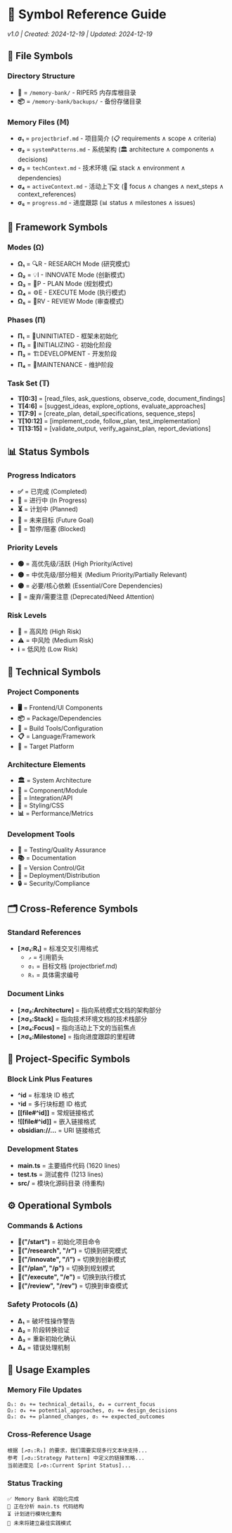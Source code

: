 # 🔣 Symbol Reference Guide
*v1.0 | Created: 2024-12-19 | Updated: 2024-12-19*

## 📁 File Symbols

### Directory Structure
- **📂** = `/memory-bank/` - RIPER5 内存库根目录
- **📦** = `/memory-bank/backups/` - 备份存储目录

### Memory Files (𝕄)
- **σ₁** = `projectbrief.md` - 项目简介 (📋 requirements ∧ scope ∧ criteria)
- **σ₂** = `systemPatterns.md` - 系统架构 (🏛️ architecture ∧ components ∧ decisions)  
- **σ₃** = `techContext.md` - 技术环境 (💻 stack ∧ environment ∧ dependencies)
- **σ₄** = `activeContext.md` - 活动上下文 (🔮 focus ∧ changes ∧ next_steps ∧ context_references)
- **σ₅** = `progress.md` - 进度跟踪 (📊 status ∧ milestones ∧ issues)

## 🧰 Framework Symbols

### Modes (Ω)
- **Ω₁** = 🔍R - RESEARCH Mode (研究模式)
- **Ω₂** = 💡I - INNOVATE Mode (创新模式) 
- **Ω₃** = 📝P - PLAN Mode (规划模式)
- **Ω₄** = ⚙️E - EXECUTE Mode (执行模式)
- **Ω₅** = 🔎RV - REVIEW Mode (审查模式)

### Phases (Π)
- **Π₁** = 🌱UNINITIATED - 框架未初始化
- **Π₂** = 🚧INITIALIZING - 初始化阶段
- **Π₃** = 🏗️DEVELOPMENT - 开发阶段
- **Π₄** = 🔧MAINTENANCE - 维护阶段

### Task Set (𝕋)
- **𝕋[0:3]** = [read_files, ask_questions, observe_code, document_findings]
- **𝕋[4:6]** = [suggest_ideas, explore_options, evaluate_approaches]
- **𝕋[7:9]** = [create_plan, detail_specifications, sequence_steps]
- **𝕋[10:12]** = [implement_code, follow_plan, test_implementation]
- **𝕋[13:15]** = [validate_output, verify_against_plan, report_deviations]

## 📊 Status Symbols

### Progress Indicators
- **✅** = 已完成 (Completed)
- **🔄** = 进行中 (In Progress)
- **⏳** = 计划中 (Planned)
- **🔮** = 未来目标 (Future Goal)
- **🚧** = 暂停/阻塞 (Blocked)

### Priority Levels
- **🟢** = 高优先级/活跃 (High Priority/Active)
- **🟡** = 中优先级/部分相关 (Medium Priority/Partially Relevant)
- **🟣** = 必要/核心依赖 (Essential/Core Dependencies)
- **🔴** = 废弃/需要注意 (Deprecated/Need Attention)

### Risk Levels
- **🚨** = 高风险 (High Risk)
- **⚠️** = 中风险 (Medium Risk)
- **ℹ️** = 低风险 (Low Risk)

## 🔧 Technical Symbols

### Project Components
- **🖥️** = Frontend/UI Components
- **📦** = Package/Dependencies
- **🔧** = Build Tools/Configuration
- **📋** = Language/Framework
- **🎯** = Target Platform

### Architecture Elements
- **🏛️** = System Architecture
- **🧩** = Component/Module
- **🔌** = Integration/API
- **🎨** = Styling/CSS
- **📊** = Performance/Metrics

### Development Tools
- **🧪** = Testing/Quality Assurance
- **📚** = Documentation
- **🔄** = Version Control/Git
- **🚀** = Deployment/Distribution
- **🔒** = Security/Compliance

## 🗂️ Cross-Reference Symbols

### Standard References
- **[↗️σ₁:R₁]** = 标准交叉引用格式
  - `↗️` = 引用箭头
  - `σ₁` = 目标文档 (projectbrief.md)
  - `R₁` = 具体需求编号

### Document Links
- **[↗️σ₂:Architecture]** = 指向系统模式文档的架构部分
- **[↗️σ₃:Stack]** = 指向技术环境文档的技术栈部分
- **[↗️σ₄:Focus]** = 指向活动上下文的当前焦点
- **[↗️σ₅:Milestone]** = 指向进度跟踪的里程碑

## 🎯 Project-Specific Symbols

### Block Link Plus Features
- **^id** = 标准块 ID 格式
- **˅id** = 多行块标题 ID 格式
- **[[file#^id]]** = 常规链接格式
- **![[file#^id]]** = 嵌入链接格式
- **obsidian://...** = URI 链接格式

### Development States
- **main.ts** = 主要插件代码 (1620 lines)
- **test.ts** = 测试套件 (1213 lines)
- **src/** = 模块化源码目录 (待重构)

## ⚙️ Operational Symbols

### Commands & Actions
- **🔄("/start")** = 初始化项目命令
- **🔄("/research", "/r")** = 切换到研究模式
- **🔄("/innovate", "/i")** = 切换到创新模式
- **🔄("/plan", "/p")** = 切换到规划模式
- **🔄("/execute", "/e")** = 切换到执行模式
- **🔄("/review", "/rev")** = 切换到审查模式

### Safety Protocols (Δ)
- **Δ₁** = 破坏性操作警告
- **Δ₂** = 阶段转换验证
- **Δ₃** = 重新初始化确认
- **Δ₄** = 错误处理机制

## 📝 Usage Examples

### Memory File Updates
```
Ω₁: σ₃ += technical_details, σ₄ = current_focus
Ω₂: σ₄ += potential_approaches, σ₂ += design_decisions
Ω₃: σ₄ += planned_changes, σ₅ += expected_outcomes
```

### Cross-Reference Usage
```
根据 [↗️σ₁:R₁] 的要求，我们需要实现多行文本块支持...
参考 [↗️σ₂:Strategy Pattern] 中定义的链接策略...
当前进度见 [↗️σ₅:Current Sprint Status]...
```

### Status Tracking
```
✅ Memory Bank 初始化完成
🔄 正在分析 main.ts 代码结构
⏳ 计划进行模块化重构
🔮 未来将建立最佳实践模式
``` 